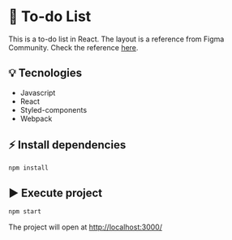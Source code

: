 # 📝 To-do List 
This is a to-do list in React. The layout is a reference from Figma Community. Check the reference [here](https://www.figma.com/proto/9O5KJwLi7b1NdgKFvELgVU/ToDo-List-%F0%9F%91%85-(Community)?node-id=12%3A106&starting-point-node-id=12%3A106).

## 💡 Tecnologies
- Javascript
- React
- Styled-components
- Webpack

## ⚡️ Install dependencies 

```sh
npm install
```

## ▶️ Execute project  

```sh
npm start
```
The project will open at
[http://localhost:3000/](http://localhost:3000/)


<!--
Layouts para referencias
https://www.figma.com/community/file/1175262836322989600
https://www.figma.com/community/file/1135363754659012389

henrique
https://codesandbox.io/s/todo-list-react-version-ldb5q?file=/src/App.js
-->
